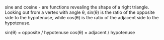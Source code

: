 sine and cosine - are functions revealing the shape of a right triangle. Looking out from a vertex with angle θ, sin(θ) is the ratio of the opposite side to the hypotenuse, while cos(θ) is the ratio of the adjacent side to the hypotenuse.

sin(θ) = opposite / hypotenuse
cos(θ) = adjacent / hypotenuse
